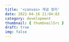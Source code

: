 ```yaml
---
title: '<canvas> 개념 정리'
date: 2022-04-16 21:04:83
category: development
thumbnail: { thumbnailSrc }
draft: true
img: false
---
```


